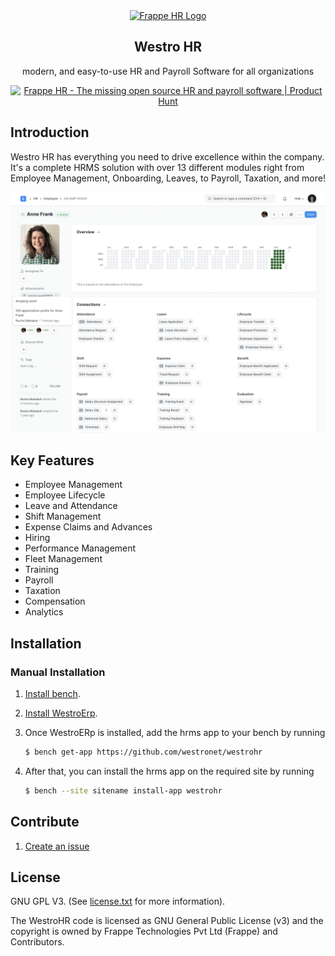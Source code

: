 <div align="center">
	<a href="https://frappehr.com">
		<img src="https://raw.githubusercontent.com/frappe/hrms/develop/hrms/public/images/frappe-hr-logo.png" height="128" alt="Frappe HR Logo">
	</a>
	<h2>Westro HR</h2>
	<p align="center">
		<p> modern, and easy-to-use HR and Payroll Software for all organizations</p>
	</p>

<p align="center">
	<a href="https://www.producthunt.com/posts/frappe-hr?utm_source=badge-featured&utm_medium=badge&utm_souce=badge-frappe&#0045;hr" target="_blank">
		<img src="https://api.producthunt.com/widgets/embed-image/v1/featured.svg?post_id=421276&theme=dark" alt="Frappe&#0032;HR - The&#0032;missing&#0032;open&#0032;source&#0032;HR&#0032;and&#0032;payroll&#0032;software | Product Hunt" style="width: 250px; height: 54px;" width="250" height="54" />
	</a>
</p>


</div>

## Introduction

Westro HR has everything you need to drive excellence within the company. It's a complete HRMS solution with over 13 different modules right from Employee Management, Onboarding, Leaves, to Payroll, Taxation, and more!

![HRMS](hrms.png)

## Key Features

- Employee Management
- Employee Lifecycle
- Leave and Attendance
- Shift Management
- Expense Claims and Advances
- Hiring
- Performance Management
- Fleet Management
- Training
- Payroll
- Taxation
- Compensation
- Analytics

## Installation

### Manual Installation

1. [Install bench](https://github.com/frappe/bench).
2. [Install WestroErp](https://github.com/westronet/westroerp).
3. Once WestroERp is installed, add the hrms app to your bench by running

	```sh
	$ bench get-app https://github.com/westronet/westrohr
	```
4. After that, you can install the hrms app on the required site by running
	```sh
	$ bench --site sitename install-app westrohr
	```




## Contribute

1.  [Create an issue](https://github.com/westronet/westrohr/issues/new)

## License

GNU GPL V3. (See [license.txt](license.txt) for more information).

The WestroHR code is licensed as GNU General Public License (v3) and the copyright is owned by Frappe Technologies Pvt Ltd (Frappe) and Contributors.
